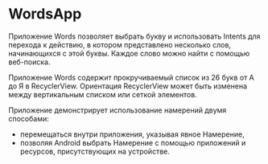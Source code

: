 # WordsApp

Приложение Words позволяет выбрать букву и использовать Intents для перехода к действию, в котором представлено несколько слов, начинающихся с этой буквы. Каждое слово можно найти с помощью веб-поиска.

Приложение Words содержит прокручиваемый список из 26 букв от А до Я в RecyclerView. Ориентация RecyclerView может быть изменена между вертикальным списком или сеткой элементов.

Приложение демонстрирует использование намерений двумя способами:

- перемещаться внутри приложения, указывая явное Намерение,
- позволяя Android выбрать Намерение с помощью приложений и ресурсов, присутствующих на устройстве.

